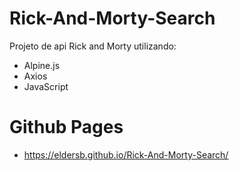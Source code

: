# Rick-And-Morty-Search
 Projeto de api Rick and Morty utilizando:
 * Alpine.js
 * Axios
 * JavaScript

# Github Pages
* https://eldersb.github.io/Rick-And-Morty-Search/
